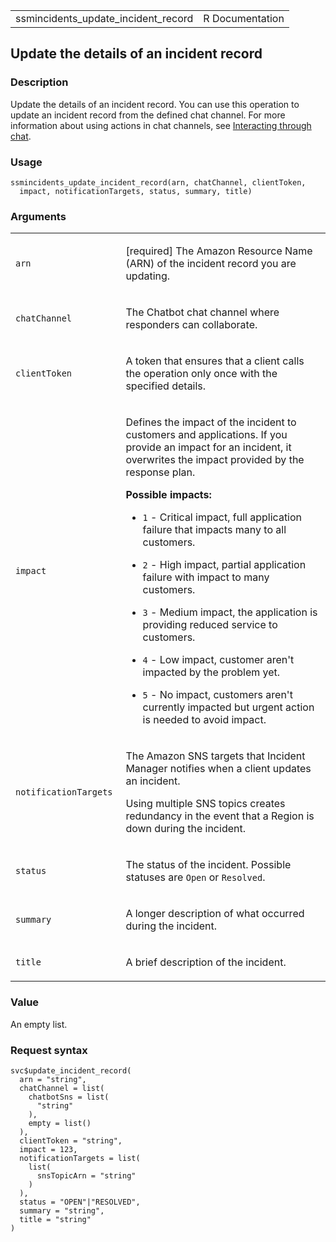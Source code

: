 <table style="width: 100%;">
<tbody>
<tr class="odd">
<td>ssmincidents_update_incident_record</td>
<td style="text-align: right;">R Documentation</td>
</tr>
</tbody>
</table>

## Update the details of an incident record

### Description

Update the details of an incident record. You can use this operation to
update an incident record from the defined chat channel. For more
information about using actions in chat channels, see [Interacting
through
chat](https://docs.aws.amazon.com/incident-manager/latest/userguide/chat.html#chat-interact).

### Usage

    ssmincidents_update_incident_record(arn, chatChannel, clientToken,
      impact, notificationTargets, status, summary, title)

### Arguments

<table>
<colgroup>
<col style="width: 35%" />
<col style="width: 65%" />
</colgroup>
<tbody>
<tr class="odd">
<td><code id="ssmincidents_update_incident_record_:_arn">arn</code></td>
<td><p>[required] The Amazon Resource Name (ARN) of the incident record
you are updating.</p></td>
</tr>
<tr class="even">
<td><code
id="ssmincidents_update_incident_record_:_chatChannel">chatChannel</code></td>
<td><p>The Chatbot chat channel where responders can
collaborate.</p></td>
</tr>
<tr class="odd">
<td><code
id="ssmincidents_update_incident_record_:_clientToken">clientToken</code></td>
<td><p>A token that ensures that a client calls the operation only once
with the specified details.</p></td>
</tr>
<tr class="even">
<td><code
id="ssmincidents_update_incident_record_:_impact">impact</code></td>
<td><p>Defines the impact of the incident to customers and applications.
If you provide an impact for an incident, it overwrites the impact
provided by the response plan.</p>
<p><strong>Possible impacts:</strong></p>
<ul>
<li><p><code>1</code> - Critical impact, full application failure that
impacts many to all customers.</p></li>
<li><p><code>2</code> - High impact, partial application failure with
impact to many customers.</p></li>
<li><p><code>3</code> - Medium impact, the application is providing
reduced service to customers.</p></li>
<li><p><code>4</code> - Low impact, customer aren't impacted by the
problem yet.</p></li>
<li><p><code>5</code> - No impact, customers aren't currently impacted
but urgent action is needed to avoid impact.</p></li>
</ul></td>
</tr>
<tr class="odd">
<td><code
id="ssmincidents_update_incident_record_:_notificationTargets">notificationTargets</code></td>
<td><p>The Amazon SNS targets that Incident Manager notifies when a
client updates an incident.</p>
<p>Using multiple SNS topics creates redundancy in the event that a
Region is down during the incident.</p></td>
</tr>
<tr class="even">
<td><code
id="ssmincidents_update_incident_record_:_status">status</code></td>
<td><p>The status of the incident. Possible statuses are
<code>Open</code> or <code>Resolved</code>.</p></td>
</tr>
<tr class="odd">
<td><code
id="ssmincidents_update_incident_record_:_summary">summary</code></td>
<td><p>A longer description of what occurred during the
incident.</p></td>
</tr>
<tr class="even">
<td><code
id="ssmincidents_update_incident_record_:_title">title</code></td>
<td><p>A brief description of the incident.</p></td>
</tr>
</tbody>
</table>

### Value

An empty list.

### Request syntax

    svc$update_incident_record(
      arn = "string",
      chatChannel = list(
        chatbotSns = list(
          "string"
        ),
        empty = list()
      ),
      clientToken = "string",
      impact = 123,
      notificationTargets = list(
        list(
          snsTopicArn = "string"
        )
      ),
      status = "OPEN"|"RESOLVED",
      summary = "string",
      title = "string"
    )
